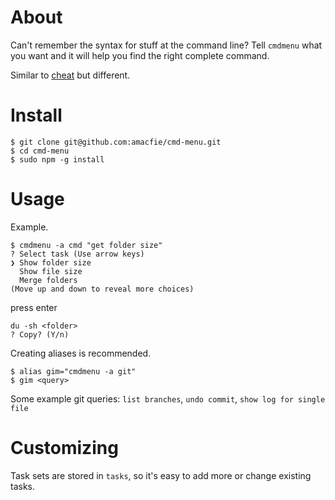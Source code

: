 # About

Can't remember the syntax for stuff at the command line?
Tell `cmdmenu` what you want and it will help you find the right complete
command.

Similar to [cheat](https://github.com/chrisallenlane/cheat) but different.

# Install

    $ git clone git@github.com:amacfie/cmd-menu.git
    $ cd cmd-menu
    $ sudo npm -g install

# Usage

Example.

    $ cmdmenu -a cmd "get folder size"
    ? Select task (Use arrow keys)
    ❯ Show folder size
      Show file size
      Merge folders
    (Move up and down to reveal more choices)

press enter

    du -sh <folder>
    ? Copy? (Y/n)

Creating aliases is recommended.

    $ alias gim="cmdmenu -a git"
    $ gim <query>

Some example git queries: `list branches`, `undo commit`, `show log for single
file`

# Customizing

Task sets are stored in `tasks`, so it's easy to add more or change existing
tasks.

